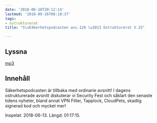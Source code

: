 ```yaml
---
date: '2018-06-18T20:12:14'
lastmod: '2018-09-26T08:18:37'
tags:
- ostrukturerat
title: "S\xE4kerhetspodcasten avs.129 \u2013 Ostrukturerat V.25"

---
```

## Lyssna

[mp3](http://traffic.libsyn.com/sakerhetspodcasten/Sakerhetspodcasten_ostrukt_18_06_18.mp3)

## Innehåll

Säkerhetspodcasten är tillbaka med ordinarie avsnitt! I dagens ostrukturerade avsnitt
diskuterar vi Security Fest och såklart den senaste tidens nyheter, bland annat VPN
Filter, Tapplock, CloudPets, skadlig signerad kod och mycket mer!

Inspelat: 2018-06-13. Längd: 01:17:15.


